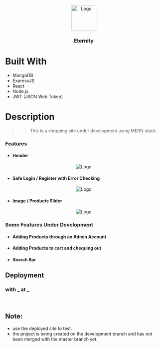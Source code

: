 <!-- PROJECT LOGO -->
<br />

<p align="center">
  <a href="https://github.com/divyam-p/Eternity">
    <img src="readme_imgs/" alt="Logo" width="80" height="80">
  </a>
  <h3 align="center">Eternity</h3>
</p>

# Built With 
* MongoDB 
* ExpressJS 
* React 
* Node.js 
* JWT (JSON Web Token) 

# Description
>> This is a shopping site under development using MERN stack. 

### Features

- #### Header 

<p align="center">
    <img src="readme_imgs/" alt="Logo">

<br/> 

- #### Safe Login / Register with Error Checking 

<p align="center">
    <img src="readme_imgs/" alt="Logo">

<br/> 

- #### Image / Products Slider 

<p align="center">
    <img src="readme_imgs/" alt="Logo">

<br/> 

### Some Features Under Development 
- #### Adding Products through an Admin Account 
- #### Adding Products to cart and chequing out 
- #### Search Bar 

## Deployment 

### with _ at _

<br/>

## Note: 
* use the deployed site to test. 
* the project is being created on the development branch and has not been merged with the master branch yet. 
